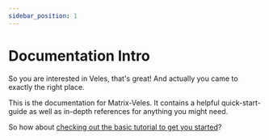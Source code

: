 ```yaml
---
sidebar_position: 1
---
```


# Documentation Intro

So you are interested in Veles, that's great! And actually you came
to exactly the right place.

This is the documentation for Matrix-Veles. It contains a helpful
quick-start-guide as well as in-depth references for anything
you might need.

So how about [checking out the basic tutorial to get you started](tutorial-basics/install)?
